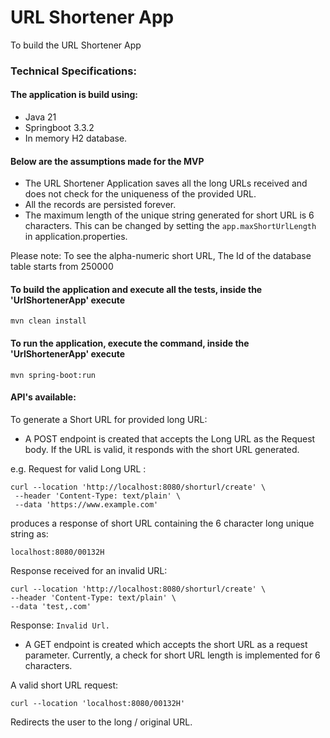# URL Shortener App

To build the URL Shortener App

### Technical Specifications:

#### The application is build using:

* Java 21
* Springboot 3.3.2
* In memory H2 database.

#### Below are the assumptions made for the MVP

* The URL Shortener Application saves all the long URLs received and does not check for the uniqueness of the provided
  URL.
* All the records are persisted forever.
* The maximum length of the unique string generated for short URL is 6 characters. This can be changed by setting the `app.maxShortUrlLength` in application.properties.

Please note: To see the alpha-numeric short URL, The Id of the database table starts from 250000

#### To build the application and execute all the tests, inside the 'UrlShortenerApp' execute

```shell
mvn clean install
```

#### To run the application, execute the command, inside the 'UrlShortenerApp' execute

```shell
mvn spring-boot:run
```

#### API's available:
To generate a Short URL for provided long URL:
* A POST endpoint is created that accepts the Long URL as the Request body. If the URL is valid, it responds with the short URL generated.

e.g. Request for valid Long URL :
```shell
curl --location 'http://localhost:8080/shorturl/create' \
 --header 'Content-Type: text/plain' \
 --data 'https://www.example.com'

```
produces a response of short URL containing the 6 character long unique string as:
```shell
localhost:8080/00132H
```

Response received for an invalid URL:

```shell
curl --location 'http://localhost:8080/shorturl/create' \
--header 'Content-Type: text/plain' \
--data 'test,.com'
```
Response: ```Invalid Url.```

* A GET endpoint is created which accepts the short URL as a request parameter. Currently, a check for short URL length is implemented for 6 characters.

A valid short URL request:
```shell
curl --location 'localhost:8080/00132H'
```

Redirects the user to the long / original URL.
